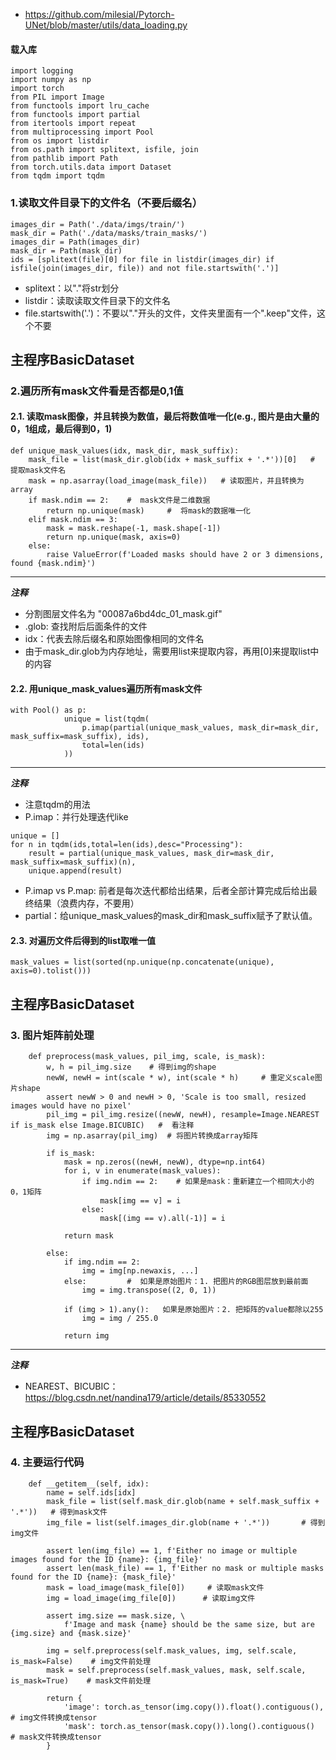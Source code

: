 - https://github.com/milesial/Pytorch-UNet/blob/master/utils/data_loading.py
#### 载入库
```
import logging
import numpy as np
import torch
from PIL import Image
from functools import lru_cache
from functools import partial
from itertools import repeat
from multiprocessing import Pool
from os import listdir
from os.path import splitext, isfile, join
from pathlib import Path
from torch.utils.data import Dataset
from tqdm import tqdm
```

### 1.读取文件目录下的文件名（不要后缀名）
```
images_dir = Path('./data/imgs/train/')
mask_dir = Path('./data/masks/train_masks/')
images_dir = Path(images_dir)
mask_dir = Path(mask_dir)
ids = [splitext(file)[0] for file in listdir(images_dir) if isfile(join(images_dir, file)) and not file.startswith('.')]
```
- splitext：以"."将str划分
- listdir：读取读取文件目录下的文件名
- file.startswith('.')：不要以"."开头的文件，文件夹里面有一个".keep"文件，这个不要

## 主程序BasicDataset
### 2.遍历所有mask文件看是否都是0,1值
#### 2.1. 读取mask图像，并且转换为数值，最后将数值唯一化(e.g., 图片是由大量的0，1组成，最后得到0，1)
```
def unique_mask_values(idx, mask_dir, mask_suffix):
    mask_file = list(mask_dir.glob(idx + mask_suffix + '.*'))[0]   # 提取mask文件名
    mask = np.asarray(load_image(mask_file))   # 读取图片，并且转换为array
    if mask.ndim == 2:    #  mask文件是二维数据
        return np.unique(mask)     #  将mask的数据唯一化
    elif mask.ndim == 3:
        mask = mask.reshape(-1, mask.shape[-1])
        return np.unique(mask, axis=0)
    else:
        raise ValueError(f'Loaded masks should have 2 or 3 dimensions, found {mask.ndim}')
```
***
***注释***
- 分割图层文件名为 "00087a6bd4dc_01_mask.gif"
- .glob: 查找附后后面条件的文件
- idx：代表去除后缀名和原始图像相同的文件名
- 由于mask_dir.glob为内存地址，需要用list来提取内容，再用[0]来提取list中的内容
#### 2.2. 用unique_mask_values遍历所有mask文件
```
with Pool() as p:
            unique = list(tqdm(
                p.imap(partial(unique_mask_values, mask_dir=mask_dir, mask_suffix=mask_suffix), ids),
                total=len(ids)
            ))
```
***
***注释***
- 注意tqdm的用法
- P.imap：并行处理迭代like
```
unique = []
for n in tqdm(ids,total=len(ids),desc="Processing"):
    result = partial(unique_mask_values, mask_dir=mask_dir, mask_suffix=mask_suffix)(n),
    unique.append(result)
```
- P.imap vs P.map: 前者是每次迭代都给出结果，后者全部计算完成后给出最终结果（浪费内存，不要用）
- partial：给unique_mask_values的mask_dir和mask_suffix赋予了默认值。

#### 2.3. 对遍历文件后得到的list取唯一值
```
mask_values = list(sorted(np.unique(np.concatenate(unique), axis=0).tolist()))
```

## 主程序BasicDataset
### 3. 图片矩阵前处理
```
    def preprocess(mask_values, pil_img, scale, is_mask):
        w, h = pil_img.size    # 得到img的shape
        newW, newH = int(scale * w), int(scale * h)     # 重定义scale图片shape
        assert newW > 0 and newH > 0, 'Scale is too small, resized images would have no pixel'
        pil_img = pil_img.resize((newW, newH), resample=Image.NEAREST if is_mask else Image.BICUBIC)   #  看注释
        img = np.asarray(pil_img)  # 将图片转换成array矩阵

        if is_mask:
            mask = np.zeros((newH, newW), dtype=np.int64)
            for i, v in enumerate(mask_values):
                if img.ndim == 2:    # 如果是mask：重新建立一个相同大小的0，1矩阵
                    mask[img == v] = i
                else:
                    mask[(img == v).all(-1)] = i

            return mask

        else:
            if img.ndim == 2:
                img = img[np.newaxis, ...]
            else:         #  如果是原始图片：1. 把图片的RGB图层放到最前面
                img = img.transpose((2, 0, 1))

            if (img > 1).any():   如果是原始图片：2. 把矩阵的value都除以255
                img = img / 255.0

            return img
```
***
***注释***
- NEAREST、BICUBIC：https://blog.csdn.net/nandina179/article/details/85330552

## 主程序BasicDataset
### 4. 主要运行代码
```
    def __getitem__(self, idx):
        name = self.ids[idx]
        mask_file = list(self.mask_dir.glob(name + self.mask_suffix + '.*'))   # 得到mask文件
        img_file = list(self.images_dir.glob(name + '.*'))       # 得到img文件

        assert len(img_file) == 1, f'Either no image or multiple images found for the ID {name}: {img_file}'
        assert len(mask_file) == 1, f'Either no mask or multiple masks found for the ID {name}: {mask_file}'
        mask = load_image(mask_file[0])     # 读取mask文件
        img = load_image(img_file[0])      # 读取img文件

        assert img.size == mask.size, \
            f'Image and mask {name} should be the same size, but are {img.size} and {mask.size}'

        img = self.preprocess(self.mask_values, img, self.scale, is_mask=False)    # img文件前处理
        mask = self.preprocess(self.mask_values, mask, self.scale, is_mask=True)    # mask文件前处理

        return {
            'image': torch.as_tensor(img.copy()).float().contiguous(),    # img文件转换成tensor
            'mask': torch.as_tensor(mask.copy()).long().contiguous()     # mask文件转换成tensor
        }
```
